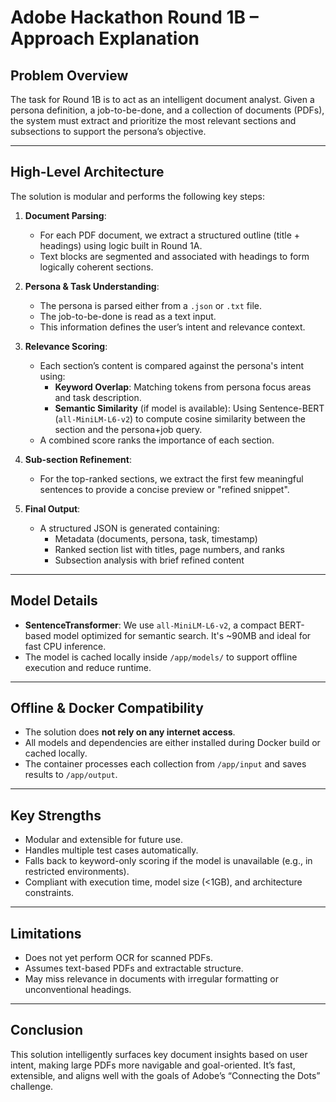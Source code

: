 # Adobe Hackathon Round 1B – Approach Explanation

## Problem Overview
The task for Round 1B is to act as an intelligent document analyst. Given a persona definition, a job-to-be-done, and a collection of documents (PDFs), the system must extract and prioritize the most relevant sections and subsections to support the persona’s objective.

---

## High-Level Architecture

The solution is modular and performs the following key steps:

1. **Document Parsing**:
   - For each PDF document, we extract a structured outline (title + headings) using logic built in Round 1A.
   - Text blocks are segmented and associated with headings to form logically coherent sections.

2. **Persona & Task Understanding**:
   - The persona is parsed either from a `.json` or `.txt` file.
   - The job-to-be-done is read as a text input.
   - This information defines the user’s intent and relevance context.

3. **Relevance Scoring**:
   - Each section’s content is compared against the persona's intent using:
     - **Keyword Overlap**: Matching tokens from persona focus areas and task description.
     - **Semantic Similarity** (if model is available): Using Sentence-BERT (`all-MiniLM-L6-v2`) to compute cosine similarity between the section and the persona+job query.
   - A combined score ranks the importance of each section.

4. **Sub-section Refinement**:
   - For the top-ranked sections, we extract the first few meaningful sentences to provide a concise preview or "refined snippet".

5. **Final Output**:
   - A structured JSON is generated containing:
     - Metadata (documents, persona, task, timestamp)
     - Ranked section list with titles, page numbers, and ranks
     - Subsection analysis with brief refined content

---

## Model Details

- **SentenceTransformer**: We use `all-MiniLM-L6-v2`, a compact BERT-based model optimized for semantic search. It's ~90MB and ideal for fast CPU inference.
- The model is cached locally inside `/app/models/` to support offline execution and reduce runtime.

---

## Offline & Docker Compatibility

- The solution does **not rely on any internet access**.
- All models and dependencies are either installed during Docker build or cached locally.
- The container processes each collection from `/app/input` and saves results to `/app/output`.

---

## Key Strengths

- Modular and extensible for future use.
- Handles multiple test cases automatically.
- Falls back to keyword-only scoring if the model is unavailable (e.g., in restricted environments).
- Compliant with execution time, model size (<1GB), and architecture constraints.

---

## Limitations

- Does not yet perform OCR for scanned PDFs.
- Assumes text-based PDFs and extractable structure.
- May miss relevance in documents with irregular formatting or unconventional headings.

---

## Conclusion

This solution intelligently surfaces key document insights based on user intent, making large PDFs more navigable and goal-oriented. It’s fast, extensible, and aligns well with the goals of Adobe’s “Connecting the Dots” challenge.

